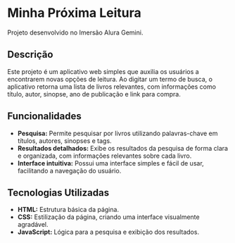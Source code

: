 # Minha Próxima Leitura
Projeto desenvolvido no Imersão Alura Gemini.

## Descrição
Este projeto é um aplicativo web simples que auxilia os usuários a encontrarem novas opções de leitura. Ao digitar um termo de busca, o aplicativo retorna uma lista de livros relevantes, com informações como título, autor, sinopse, ano de publicação e link para compra.

## Funcionalidades
* **Pesquisa:** Permite pesquisar por livros utilizando palavras-chave em títulos, autores, sinopses e tags.
* **Resultados detalhados:** Exibe os resultados da pesquisa de forma clara e organizada, com informações relevantes sobre cada livro.
* **Interface intuitiva:** Possui uma interface simples e fácil de usar, facilitando a navegação do usuário.

## Tecnologias Utilizadas
* **HTML:** Estrutura básica da página.
* **CSS:** Estilização da página, criando uma interface visualmente agradável.
* **JavaScript:** Lógica para a pesquisa e exibição dos resultados.
